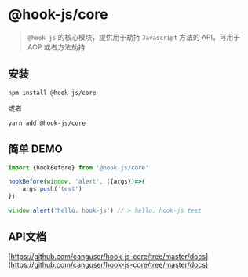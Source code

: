 # @hook-js/core

> `@hook-js` 的核心模块，提供用于劫持 `Javascript` 方法的 API，可用于 AOP 或者方法劫持

## 安装

```
npm install @hook-js/core
```
或者

```
yarn add @hook-js/core
```

## 简单 DEMO
```javascript
import {hookBefore} from '@hook-js/core'

hookBefore(window, 'alert', ({args})=>{
    args.push('test')
})

window.alert('hello, hook-js') // > hello, hook-js test

```

## API文档
[https://github.com/canguser/hook-js-core/tree/master/docs](https://github.com/canguser/hook-js-core/tree/master/docs)

